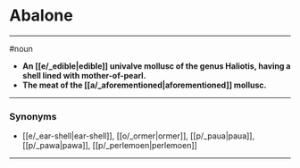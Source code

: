 # Abalone
---
#noun
- **An [[e/_edible|edible]] univalve mollusc of the genus Haliotis, having a shell lined with mother-of-pearl.**
- **The meat of the [[a/_aforementioned|aforementioned]] mollusc.**
---
### Synonyms
- [[e/_ear-shell|ear-shell]], [[o/_ormer|ormer]], [[p/_paua|paua]], [[p/_pawa|pawa]], [[p/_perlemoen|perlemoen]]
---
